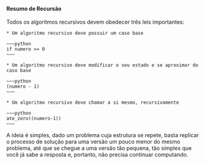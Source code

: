 #### __Resumo de Recursão__
Todos os algoritmos recursivos devem obedecer três leis importantes: 
    
    * Um algoritmo recursivo deve possuir um caso base 
    
    ~~~python
    if numero >= 0
    ~~~
    
    * Um algoritmo recursivo deve modificar o seu estado e se aproximar do caso base
    
    ~~~python
    (numero - 1) 
    ~~~
    
    * Um algoritmo recursivo deve chamar a si mesmo, recursivamente 

    ~~~python
    ate_zero((numero-1))
    ~~~
    

A ideia é simples, dado um problema cuja estrutura se repete, basta replicar o processo de solução para uma versão um pouco menor do mesmo problema, até que se chegue a uma versão tão pequena, tão simples que você já sabe a resposta e, portanto, não precisa continuar computando. 

